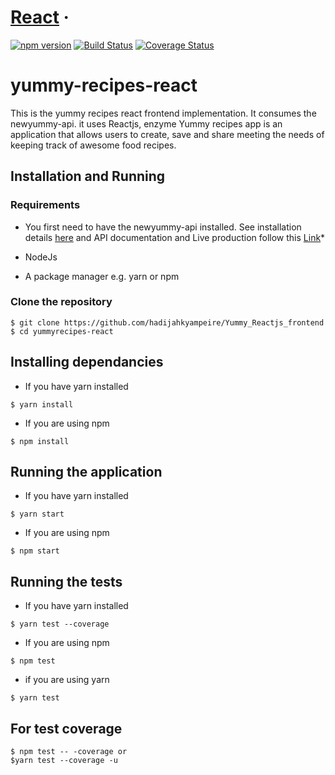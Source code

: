 # [React](https://reactjs.org/) &middot; 
[![npm version](https://img.shields.io/npm/v/react.svg?style=flat)](https://www.npmjs.com/package/react)
[![Build Status](https://travis-ci.org/hadijahkyampeire/Yummy_Reactjs_frontend.svg?branch=ft-tests-app-155121666)](https://travis-ci.org/hadijahkyampeire/Yummy_Reactjs_frontend)
[![Coverage Status](https://coveralls.io/repos/github/hadijahkyampeire/Yummy_Reactjs_frontend/badge.svg?branch=ft-tests-app-155121666)](https://coveralls.io/github/hadijahkyampeire/Yummy_Reactjs_frontend?branch=ft-tests-app-155121666)
# yummy-recipes-react

This is the yummy recipes react frontend implementation. It consumes the newyummy-api. it uses Reactjs, enzyme
Yummy recipes app is an application that allows users to create, save and share meeting the needs of keeping track of awesome food recipes.
## Installation and Running
### Requirements
- You first need to have the newyummy-api installed. See installation details [here](https://github.com/hadijahkyampeire/newyummy_api) and API documentation and Live production follow this [Link](https://hadijahyummyrecipe-api.herokuapp.com/apidocs/)*

- NodeJs 
- A package manager e.g. yarn or npm

### Clone the repository
```
$ git clone https://github.com/hadijahkyampeire/Yummy_Reactjs_frontend
$ cd yummyrecipes-react
```

## Installing dependancies

- If you have yarn installed
```
$ yarn install
```

- If you are using npm
```
$ npm install
```

## Running the application

- If you have yarn installed
```
$ yarn start
```

- If you are using npm
```
$ npm start
```

## Running the tests

- If you have yarn installed
```
$ yarn test --coverage 
```

- If you are using npm
```
$ npm test
```
- if you are using yarn
```
$ yarn test

```
## For test coverage
```
$ npm test -- -coverage or
$yarn test --coverage -u
```
